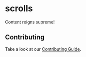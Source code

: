 # scrolls

Content reigns supreme!

## Contributing

Take a look at our [Contributing Guide](CONTRIBUTING.md).
